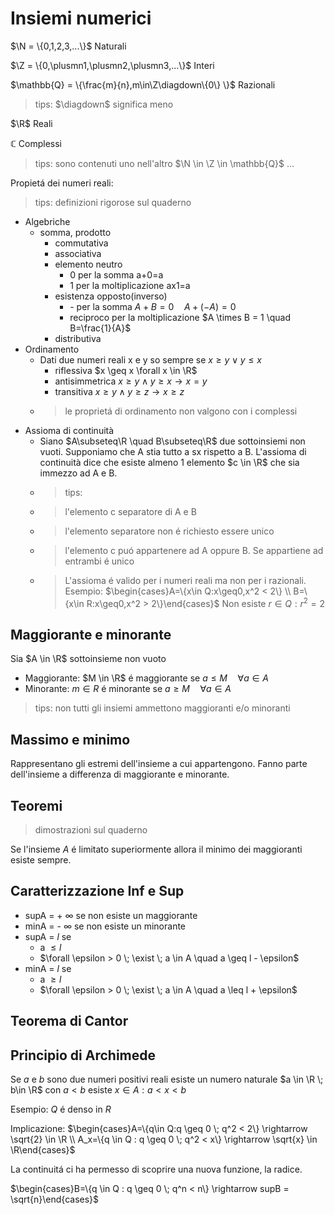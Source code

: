 # Insiemi numerici

$\N = \{0,1,2,3,...\}$ Naturali

$\Z = \{0,\plusmn1,\plusmn2,\plusmn3,...\}$ Interi

$\mathbb{Q} = \{\frac{m}{n},m\in\Z\diagdown\{0\} \}$ Razionali
> tips: $\diagdown$ significa meno

$\R$ Reali

$\mathbb{C}$ Complessi
> tips: sono contenuti uno nell'altro $\N \in \Z \in \mathbb{Q}$ ...

Propietá dei numeri reali:
> tips: definizioni rigorose sul quaderno
- Algebriche
  - somma, prodotto
    - commutativa
    - associativa
    - elemento neutro
      - 0 per la somma a+0=a
      - 1 per la moltiplicazione ax1=a
    - esistenza opposto(inverso)
      - \- per la somma $A+B=0 \quad A+(-A)=0$
      - reciproco per la moltiplicazione $A \times B = 1 \quad B=\frac{1}{A}$
    - distributiva
- Ordinamento
  - Dati due numeri reali x e y so sempre se $x\geq y \lor y \leq x$
    - riflessiva $x \geq x \forall x \in \R$
    - antisimmetrica $x \geq y \wedge y \geq x \rightarrow x=y$
    - transitiva $x \geq y \wedge y \geq z \rightarrow x \geq z$
  - > le proprietá di ordinamento non valgono con i complessi
- Assioma di continuità
  - Siano $A\subseteq\R \quad B\subseteq\R$ due sottoinsiemi non vuoti. Supponiamo che A stia tutto a sx rispetto a B. L'assioma di continuità dice che esiste almeno 1 elemento $c \in \R$ che sia immezzo ad A e B. 
  - > tips:
  - > l'elemento c separatore di A e B
  - > l'elemento separatore non é richiesto essere unico 
  - > l'elemento c puó appartenere ad A oppure B. Se appartiene ad entrambi é unico
  - > L'assioma é valido per i numeri reali ma non per i razionali. Esempio: $\begin{cases}A=\{x\in Q:x\geq0,x^2 < 2\} \\ B=\{x\in R:x\geq0,x^2 > 2\}\end{cases}$ Non esiste $r \in Q:r^2=2$

## Maggiorante e minorante

Sia $A \in \R$ sottoinsieme non vuoto
- Maggiorante: $M \in \R$ é maggiorante se $a \leq M \quad \forall a \in A$
- Minorante: $m \in R$ é minorante se $a \geq M \quad \forall a \in A$
> tips: non tutti gli insiemi ammettono maggioranti e/o minoranti

## Massimo e minimo
Rappresentano gli estremi dell'insieme a cui appartengono. Fanno parte dell'insieme a differenza di maggiorante e minorante.

## Teoremi
> dimostrazioni sul quaderno

Se l'insieme $A$ é limitato superiormente allora il minimo dei maggioranti esiste sempre.

## Caratterizzazione Inf e Sup

- supA = + $\infty$ se non esiste un maggiorante
- minA = - $\infty$ se non esiste un minorante
- supA = $l$ se
  - a $\leq l$
  - $\forall \epsilon > 0 \; \exist \; a \in A \quad a \geq l - \epsilon$
- minA = $l$ se
  - a $\geq l$
  - $\forall \epsilon > 0 \; \exist \; a \in A \quad a \leq l + \epsilon$

## Teorema di Cantor

## Principio di Archimede
Se $a$ e $b$ sono due numeri positivi reali esiste un numero naturale $a \in \R \; b\in \R$ con $a < b$ esiste $x \in A : a<x<b$

Esempio:
$Q$ é denso in $R$

Implicazione:
$\begin{cases}A=\{q\in Q:q \geq 0 \; q^2 < 2\} \rightarrow \sqrt{2} \in \R \\ A_x=\{q \in Q : q \geq 0 \; q^2 < x\} \rightarrow \sqrt{x} \in \R\end{cases}$

La continuitá ci ha permesso di scoprire una nuova funzione, la radice.

$\begin{cases}B=\{q \in Q : q \geq 0 \; q^n < n\} \rightarrow supB = \sqrt{n}\end{cases}$